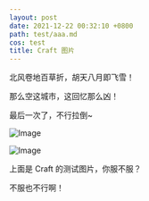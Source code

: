 ```yaml
---
layout: post
date: 2021-12-22 00:32:10 +0800
path: test/aaa.md
cos: test
title: Craft 图片
---
```




北风卷地百草折，胡天八月即飞雪！

那么空这城市，这回忆那么凶！

最后一次了，不行拉倒~

![Image](https://res.craft.do/user/full/747e0824-8866-cf67-b3ae-2e207380d1f9/doc/74363326-27d3-4061-b2b2-8a0674ec580b/A6226188-A6F5-4FD3-B6A3-E377E74C686E_2/DjmVSLnIGfcRNr0el4lEVOBh1UTdxRz23mhh3uFkTBcz/Image.png)



![Image](https://res.craft.do/user/full/747e0824-8866-cf67-b3ae-2e207380d1f9/doc/74363326-27d3-4061-b2b2-8a0674ec580b/EDB4DDB9-6941-46F1-B9BD-60E45CBB4908_2/ReHXD0XYRyUt8545pQsoxEuseyi8h5FXQObvTW3DApoz/Image.png)

上面是 Craft 的测试图片，你服不服？

不服也不行啊！

